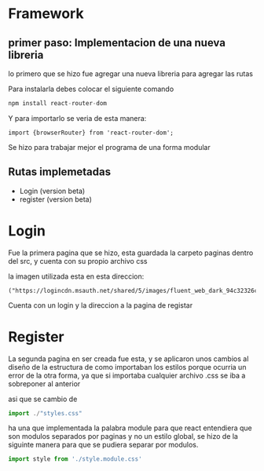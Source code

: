 # Framework
## primer paso: Implementacion de una nueva libreria 
lo primero que se hizo fue agregar una nueva libreria para agregar las rutas 

Para instalarla debes colocar el siguiente comando

```js
npm install react-router-dom
```

Y para importarlo se veria de esta manera:

```Js
import {browserRouter} from 'react-router-dom';
```
Se hizo para trabajar mejor el programa de una forma modular 

## Rutas implemetadas 
- Login (version beta)
- register (version beta)



# Login
Fue la primera pagina que se hizo, esta guardada la carpeto paginas dentro del src, y cuenta con su propio archivo css

la imagen utilizada esta en esta direccion:
``` 
("https://logincdn.msauth.net/shared/5/images/fluent_web_dark_94c32326ccd74b2d9702.svg");
```
Cuenta con un login y la direccion a la pagina de registar


# Register
La segunda pagina en ser creada fue esta, y se aplicaron unos cambios al diseño de la estructura de como importaban los estilos porque ocurria un error de la otra forma, ya que si importaba cualquier archivo .css se iba a sobreponer al anterior 

asi que se cambio de 
```js
import ./"styles.css"
```
ha una que implementada la palabra module para que react entendiera que son modulos separados por paginas y no un estilo global, se hizo de la siguinte manera para que se pudiera separar por modulos.

```js
import style from './style.module.css'
```
